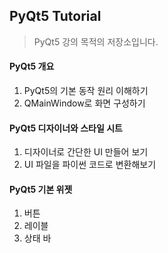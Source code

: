 ## PyQt5 Tutorial

> PyQt5 강의 목적의 저장소입니다.

#### PyQt5 개요

1. PyQt5의 기본 동작 원리 이해하기
2. QMainWindow로 화면 구성하기

#### PyQt5 디자이너와 스타일 시트

1. 디자이너로 간단한 UI 만들어 보기
2. UI 파일을 파이썬 코드로 변환해보기

#### PyQt5 기본 위젯

1. 버튼
2. 레이블
3. 상태 바
